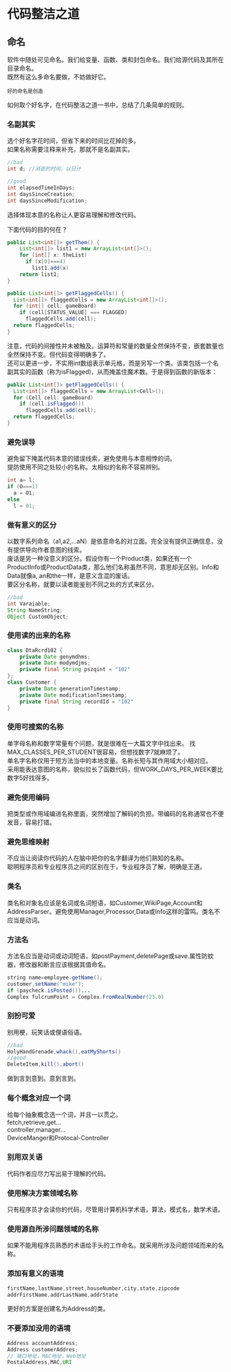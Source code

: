 # 代码整洁之道

## 命名

软件中随处可见命名。我们给变量、函数、类和封包命名。我们给源代码及其所在目录命名。  
既然有这么多命名要做，不妨做好它。  

`好的命名是创造`

如何取个好名字，在代码整洁之道一书中，总结了几条简单的规则。  

### 名副其实

选个好名字花时间，但省下来的时间比花掉的多。  
如果名称需要注释来补充，那就不是名副其实。  

```java
//bad
int d; //消逝的时间，以日计

//good
int elapsedTimeInDays;
int daysSinceCreation;
int daysSinceModification;
```

选择体现本意的名称让人更容易理解和修改代码。

下面代码的目的何在？

```java
public List<int[]> getThem() {
    List<int[]> list1 = new ArrayList<int[]>();
    for (int[] x: theList)
      if (x[0]===4)
        list1.add(x)
    return list1;
}
```

```java
public List<int[]> getFlaggedCells() {
  List<int[]> flaggedCells = new ArrayList<int[]>();
  for (int[] cell: gameBoard)
    if (cell[STATUS_VALUE] === FLAGGED)
      flaggedCells.add(cell);
  return flaggedCells;
}
```

注意，代码的间接性并未被触及。运算符和常量的数量全然保持不变，嵌套数量也全然保持不变。但代码变得明确多了。  
还可以更进一步，不实用int数组表示单元格，而是另写一个类。该类包括一个名副其实的函数（称为isFlagged)，从而掩盖住魔术数。于是得到函数的新版本：

```java
public List<int[]> getFlaggedCells() {
  List<int[]> flaggedCells = new ArrayList<Cell>();
  for (Cell cell: gameBoard)
    if (cell.isFlagged())
      flaggedCells.add(cell);
  return flaggedCells;
}
```

### 避免误导

避免留下掩盖代码本意的错误线索，避免使用与本意相悖的词。  
提防使用不同之处较小的名称。太相似的名称不容易辨别。  

```java
int a= l;
if (O===1)
  a = O1;
else
  l = 01;
```

### 做有意义的区分

以数字系列命名（a1,a2,...aN）是依意命名的对立面。完全没有提供正确信息，没有提供导向作者意图的线索。  
废话是另一种没意义的区分。假设你有一个Product类，如果还有一个ProductInfo或ProductData类，那么他们名称虽然不同，意思却无区别。Info和Data就像a, an和the一样，是意义含混的废话。  
要区分名称，就要以读者能鉴别不同之处的方式来区分。

```java
//bad
int Varaiable;
String NameString;
Object CustomObject;
```

### 使用读的出来的名称

```java
class DtaRcrd102 {
    private Date genymdhms;
    private Date modymdjms;
    private final String pszqint = "102"
};
class Customer {
    private Date generationTimestamp;
    private Date modificationTimestamp;
    private final String recordId = "102"
}
```

### 使用可搜索的名称

单字母名称和数字常量有个问题，就是很难在一大篇文字中找出来。
找MAX_CLASSES_PER_STUDENT很容易，但想找数字7就麻烦了。  
单名字名称仅用于短方法当中的本地变量。名称长短与其作用域大小相对应。  
采用能表达意图的名称，貌似拉长了函数代码，但WORK_DAYS_PER_WEEK要比数字5好找得多。

### 避免使用编码

把类型或作用域编进名称里面，突然增加了解码的负担。带编码的名称通常也不便发音，容易打错。

### 避免思维映射

不应当让阅读你代码的人在脑中把你的名字翻译为他们熟知的名称。  
聪明程序员和专业程序员之间的区别在于，专业程序员了解，明确是王道。  

### 类名

类名和对象名应该是名词或名词短语，如Customer,WikiPage,Account和AddressParser。避免使用Manager,Processor,Data或Info这样的雷鸣。类名不应当是动词。  

### 方法名

方法名应当是动词或动词短语，如postPayment,deletePage或save.属性防蚊器，修改器和断言应该根据其值命名。

```java
string name=employee.getName();
customer,setName("mike");
if (paycheck.isPosted())...
Complex fulcrumPoint = Complex.FromRealNumber(23.0)
```

### 别扮可爱

别用梗，玩笑话或俚语俗语。

```java
//bad
HolyHandGrenade,whack(),eatMyShorts()
//good
DeleteItem,kill(),abort()
```

做到言到意到。意到言到。  

### 每个概念对应一个词

给每个抽象概念选一个词，并且一以贯之。  
fetch,retrieve,get...  
controller,manager...  
DeviceManger和Protocal-Controller

### 别用双关语

代码作者应尽力写出易于理解的代码。  

### 使用解决方案领域名称

只有程序员才会读你的代码，尽管用计算机科学术语，算法，模式名，数学术语。  

### 使用源自所涉问题领域的名称

如果不能用程序员熟悉的术语给手头的工作命名。就采用所涉及问题领域而来的名称。  

### 添加有意义的语境

```java
firstName,lastName,street,houseNumber,city,state,zipcode
addrFirstName,addrLastName,addrState
```

更好的方案是创建名为Address的类。

### 不要添加没用的语境  

```java
Address accountAddress;
Address customerAddres;
// 端口地址，MAC地址，Web地址
PostalAddress,MAC,URI

```
